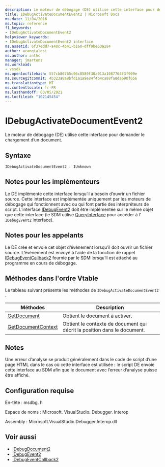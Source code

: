 ```yaml
---
description: Le moteur de débogage (DE) utilise cette interface pour demander le chargement d’un document.
title: IDebugActivateDocumentEvent2 | Microsoft Docs
ms.date: 11/04/2016
ms.topic: reference
f1_keywords:
- IDebugActivateDocumentEvent2
helpviewer_keywords:
- IDebugActivateDocumentEvent2 interface
ms.assetid: 6f37edd7-a48c-4b41-b160-dff9be63a284
author: acangialosi
ms.author: anthc
manager: jmartens
ms.workload:
- vssdk
ms.openlocfilehash: 557cb86765c06c8589f30a013a1087764f3f909e
ms.sourcegitcommit: 4b323a8a8bfd1a1a9e84f4b4ca88fa8da690f656
ms.translationtype: MT
ms.contentlocale: fr-FR
ms.lasthandoff: 03/05/2021
ms.locfileid: "102145454"
---
```

# <a name="idebugactivatedocumentevent2"></a>IDebugActivateDocumentEvent2
Le moteur de débogage (DE) utilise cette interface pour demander le chargement d’un document.

## <a name="syntax"></a>Syntaxe

```
IDebugActivateDocumentEvent2 : IUnknown
```

## <a name="notes-for-implementers"></a>Notes pour les implémenteurs
 Le DE implémente cette interface lorsqu’il a besoin d’ouvrir un fichier source. Cette interface est implémentée uniquement par les moteurs de débogage qui fonctionnent avec ou qui font partie des interpréteurs de script. L’interface [IDebugEvent2](../../../extensibility/debugger/reference/idebugevent2.md) doit être implémentée sur le même objet que cette interface (le SDM utilise [QueryInterface](/cpp/atl/queryinterface) pour accéder à l' `IDebugEvent2` interface).

## <a name="notes-for-callers"></a>Notes pour les appelants
 Le DE crée et envoie cet objet d’événement lorsqu’il doit ouvrir un fichier source. L’événement est envoyé à l’aide de la fonction de rappel [IDebugEventCallback2](../../../extensibility/debugger/reference/idebugeventcallback2.md) fournie par le SDM lorsqu’il est attaché au programme en cours de débogage.

## <a name="methods-in-vtable-order"></a>Méthodes dans l'ordre Vtable
 Le tableau suivant présente les méthodes de `IDebugActivateDocumentEvent2` .

|Méthodes|Description|
|-------------|-----------------|
|[GetDocument](../../../extensibility/debugger/reference/idebugactivatedocumentevent2-getdocument.md)|Obtient le document à activer.|
|[GetDocumentContext](../../../extensibility/debugger/reference/idebugactivatedocumentevent2-getdocumentcontext.md)|Obtient le contexte de document qui décrit la position dans le document.|

## <a name="remarks"></a>Notes
 Une erreur d’analyse se produit généralement dans le code de script d’une page HTML dans le cas où cette interface est utilisée : le script DE envoie cette interface au SDM afin que le document avec l’erreur d’analyse puisse être affiché.

## <a name="requirements"></a>Configuration requise
 En-tête : msdbg. h

 Espace de noms : Microsoft. VisualStudio. Debugger. Interop

 Assembly : Microsoft.VisualStudio.Debugger.Interop.dll

## <a name="see-also"></a>Voir aussi
- [IDebugDocument2](../../../extensibility/debugger/reference/idebugdocument2.md)
- [IDebugEvent2](../../../extensibility/debugger/reference/idebugevent2.md)
- [IDebugEventCallback2](../../../extensibility/debugger/reference/idebugeventcallback2.md)
